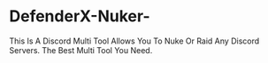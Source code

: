 # DefenderX-Nuker-
This Is A Discord Multi Tool Allows You To Nuke Or Raid Any Discord Servers. The Best Multi Tool You Need.
